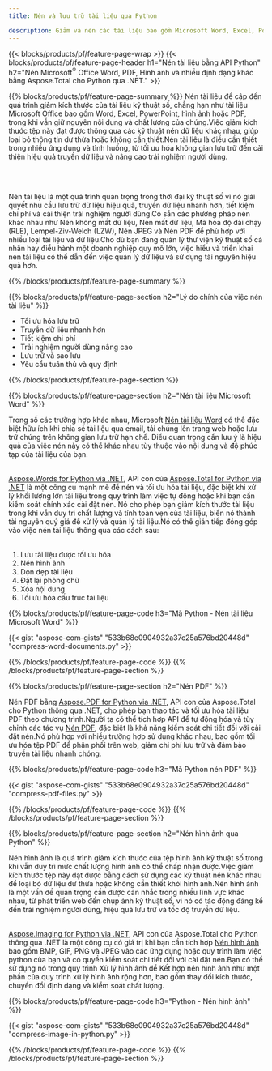 ```yaml
---
title: Nén và lưu trữ tài liệu qua Python 

description: Giảm và nén các tài liệu bao gồm Microsoft Word, Excel, PowerPoint, PDF và Hình ảnh thông qua ứng dụng Python của bạn.Kiểm tra kết quả nén trực tuyến.
---
```


{{< blocks/products/pf/feature-page-wrap >}}
{{< blocks/products/pf/feature-page-header h1="Nén tài liệu bằng API Python" h2="Nén Microsoft<sup>&reg;</sup> Office Word, PDF, Hình ảnh và nhiều định dạng khác bằng Aspose.Total cho Python qua .NET." >}}

{{% blocks/products/pf/feature-page-summary %}}
Nén tài liệu đề cập đến quá trình giảm kích thước của tài liệu kỹ thuật số, chẳng hạn như tài liệu Microsoft Office bao gồm Word, Excel, PowerPoint, hình ảnh hoặc PDF, trong khi vẫn giữ nguyên nội dung và chất lượng của chúng.Việc giảm kích thước tệp này đạt được thông qua các kỹ thuật nén dữ liệu khác nhau, giúp loại bỏ thông tin dư thừa hoặc không cần thiết.Nén tài liệu là điều cần thiết trong nhiều ứng dụng và tình huống, từ tối ưu hóa không gian lưu trữ đến cải thiện hiệu quả truyền dữ liệu và nâng cao trải nghiệm người dùng.

<br /> <br />

Nén tài liệu là một quá trình quan trọng trong thời đại kỹ thuật số vì nó giải quyết nhu cầu lưu trữ dữ liệu hiệu quả, truyền dữ liệu nhanh hơn, tiết kiệm chi phí và cải thiện trải nghiệm người dùng.Có sẵn các phương pháp nén khác nhau như Nén không mất dữ liệu, Nén mất dữ liệu, Mã hóa độ dài chạy (RLE), Lempel-Ziv-Welch (LZW), Nén JPEG và Nén PDF để phù hợp với nhiều loại tài liệu và dữ liệu.Cho dù bạn đang quản lý thư viện kỹ thuật số cá nhân hay điều hành một doanh nghiệp quy mô lớn, việc hiểu và triển khai nén tài liệu có thể dẫn đến việc quản lý dữ liệu và sử dụng tài nguyên hiệu quả hơn.

{{% /blocks/products/pf/feature-page-summary  %}}

{{% blocks/products/pf/feature-page-section  h2="Lý do chính của việc nén tài liệu" %}}

- Tối ưu hóa lưu trữ
- Truyền dữ liệu nhanh hơn
- Tiết kiệm chi phí
- Trải nghiệm người dùng nâng cao
- Lưu trữ và sao lưu
- Yêu cầu tuân thủ và quy định

{{% /blocks/products/pf/feature-page-section %}}

{{% blocks/products/pf/feature-page-section  h2="Nén tài liệu Microsoft Word" %}}

Trong số các trường hợp khác nhau, Microsoft [Nén tài liệu Word](https://products.aspose.com/total/python-net/compress/word/) có thể đặc biệt hữu ích khi chia sẻ tài liệu qua email, tải chúng lên trang web hoặc lưu trữ chúng trên không gian lưu trữ hạn chế. Điều quan trọng cần lưu ý là hiệu quả của việc nén này có thể khác nhau tùy thuộc vào nội dung và độ phức tạp của tài liệu của bạn.<br /><br />

[Aspose.Words for Python via .NET](https://products.aspose.com/words/python-net/), API con của [Aspose.Total for Python via .NET](https://products.aspose.com/total/python-net/) là một công cụ mạnh mẽ để nén và tối ưu hóa tài liệu, đặc biệt khi xử lý khối lượng lớn tài liệu trong quy trình làm việc tự động hoặc khi bạn cần kiểm soát chính xác cài đặt nén. Nó cho phép bạn giảm kích thước tài liệu trong khi vẫn duy trì chất lượng và tính toàn vẹn của tài liệu, biến nó thành tài nguyên quý giá để xử lý và quản lý tài liệu.Nó có thể gián tiếp đóng góp vào việc nén tài liệu thông qua các cách sau:	<br /><br />
1. Lưu tài liệu được tối ưu hóa<br />
2. Nén hình ảnh<br />
3. Dọn dẹp tài liệu<br />
4. Đặt lại phông chữ<br />
5. Xóa nội dung<br />
6. Tối ưu hóa cấu trúc tài liệu<br />

{{% blocks/products/pf/feature-page-code h3="Mã Python - Nén tài liệu Microsoft Word" %}}

{{< gist "aspose-com-gists" "533b68e0904932a37c25a576bd20448d" "compress-word-documents.py" >}}

{{% /blocks/products/pf/feature-page-code  %}}
{{% /blocks/products/pf/feature-page-section %}}

{{% blocks/products/pf/feature-page-section  h2="Nén PDF" %}}

Nén PDF bằng [Aspose.PDF for Python via .NET](https://products.aspose.com/pdf/python-net/), API con của Aspose.Total cho Python thông qua .NET, cho phép bạn thao tác và tối ưu hóa tài liệu PDF theo chương trình.Người ta có thể tích hợp API để tự động hóa và tùy chỉnh các tác vụ [Nén PDF](https://products.aspose.com/total/python-net/compress/pdf/), đặc biệt là khả năng kiểm soát chi tiết đối với cài đặt nén.Nó phù hợp với nhiều trường hợp sử dụng khác nhau, bao gồm tối ưu hóa tệp PDF để phân phối trên web, giảm chi phí lưu trữ và đảm bảo truyền tài liệu nhanh chóng.

{{% blocks/products/pf/feature-page-code h3="Mã Python nén PDF" %}}

{{< gist "aspose-com-gists" "533b68e0904932a37c25a576bd20448d" "compress-pdf-files.py" >}}

{{% /blocks/products/pf/feature-page-code  %}}
{{% /blocks/products/pf/feature-page-section %}}

{{% blocks/products/pf/feature-page-section  h2="Nén hình ảnh qua Python" %}}

Nén hình ảnh là quá trình giảm kích thước của tệp hình ảnh kỹ thuật số trong khi vẫn duy trì mức chất lượng hình ảnh có thể chấp nhận được.Việc giảm kích thước tệp này đạt được bằng cách sử dụng các kỹ thuật nén khác nhau để loại bỏ dữ liệu dư thừa hoặc không cần thiết khỏi hình ảnh.Nén hình ảnh là một vấn đề quan trọng cần được cân nhắc trong nhiều lĩnh vực khác nhau, từ phát triển web đến chụp ảnh kỹ thuật số, vì nó có tác động đáng kể đến trải nghiệm người dùng, hiệu quả lưu trữ và tốc độ truyền dữ liệu.<br /><br />

[Aspose.Imaging for Python via .NET](https://products.aspose.com/imaging/python-net/), API con của Aspose.Total cho Python thông qua .NET là một công cụ có giá trị khi bạn cần tích hợp [Nén hình ảnh](https://products.aspose.com/total/python-net/compress/image/) bao gồm BMP, GIF, PNG và JPEG vào các ứng dụng hoặc quy trình làm việc python của bạn và có quyền kiểm soát chi tiết đối với cài đặt nén.Bạn có thể sử dụng nó trong quy trình Xử lý hình ảnh để Kết hợp nén hình ảnh như một phần của quy trình xử lý hình ảnh rộng hơn, bao gồm thay đổi kích thước, chuyển đổi định dạng và kiểm soát chất lượng.

{{% blocks/products/pf/feature-page-code h3="Python - Nén hình ảnh" %}}

{{< gist "aspose-com-gists" "533b68e0904932a37c25a576bd20448d" "compress-image-in-python.py" >}}

{{% /blocks/products/pf/feature-page-code  %}}
{{% /blocks/products/pf/feature-page-section %}}